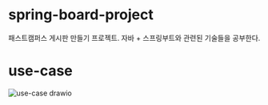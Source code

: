 # spring-board-project
패스트캠퍼스 게시판 만들기 프로젝트. 자바 + 스프링부트와 관련된 기술들을 공부한다.

# use-case
![use-case drawio](https://github.com/mun9769/spring-board-project/assets/59304977/dd6dde2b-e683-420a-8c4e-76e1013755eb)
